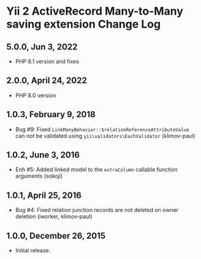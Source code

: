 Yii 2 ActiveRecord Many-to-Many saving extension Change Log
===========================================================

5.0.0, Jun 3, 2022
-----------------------

- PHP 8.1 version and fixes

2.0.0, April 24, 2022
-----------------------

- PHP 8.0 version

1.0.3, February 9, 2018
-----------------------

- Bug #9: Fixed `LinkManyBehavior::$relationReferenceAttributeValue` can not be validated using `yii\validators\EachValidator` (klimov-paul)


1.0.2, June 3, 2016
-------------------

- Enh #5: Added linked model to the `extraColumn` callable function arguments (sokoji)


1.0.1, April 25, 2016
---------------------

- Bug #4: Fixed relation junction records are not deleted on owner deletion (iworker, klimov-paul)


1.0.0, December 26, 2015
------------------------

- Initial release.
